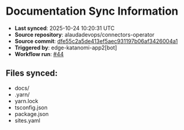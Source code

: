 # Documentation Sync Information

- **Last synced**: 2025-10-24 10:20:31 UTC
- **Source repository**: alaudadevops/connectors-operator
- **Source commit**: [dfe55c2a5de413ef5aec931197b06af3426004a1](https://github.com/alaudadevops/connectors-operator/commit/dfe55c2a5de413ef5aec931197b06af3426004a1)
- **Triggered by**: edge-katanomi-app2[bot]
- **Workflow run**: [#44](https://github.com/alaudadevops/connectors-operator/actions/runs/18776845356)

## Files synced:
- docs/
- .yarn/
- yarn.lock
- tsconfig.json
- package.json
- sites.yaml
